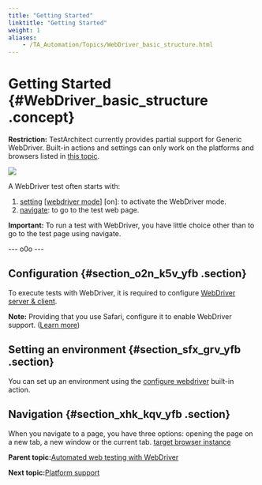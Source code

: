```yaml
--- 
title: "Getting Started"
linktitle: "Getting Started"
weight: 1
aliases: 
    - /TA_Automation/Topics/WebDriver_basic_structure.html
---
```

# Getting Started {#WebDriver_basic_structure .concept}

**Restriction:** TestArchitect currently provides partial support for Generic WebDriver. Built-in actions and settings can only work on the platforms and browsers listed in [this topic](WebDriver_supported_platforms.html).

![](../Images/WebDriver_basic_structure_of_test.png)

A WebDriver test often starts with:

1.  [setting](bia_setting.html) \[[webdriver mode](bis_webdriver_mode.html)\] \[on\]: to activate the WebDriver mode.
2.  [navigate](bia_navigate.html): to go to the test web page.

**Important:** To run a test with WebDriver, you have little choice other than to go to the test page using navigate.

--- o0o ---

## Configuration {#section_o2n_k5v_yfb .section}

To execute tests with WebDriver, it is required to configure [WebDriver server & client](WebDriver_server_client.html).

**Note:** Providing that you use Safari, configure it to enable WebDriver support. \([Learn more](https://developer.apple.com/documentation/webkit/testing_with_webdriver_in_safari)\)

## Setting an environment {#section_sfx_grv_yfb .section}

You can set up an environment using the [configure webdriver](bia_configure_webdriver.html) built-in action.

## Navigation {#section_xhk_kqv_yfb .section}

When you navigate to a page, you have three options: opening the page on a new tab, a new window or the current tab. [target browser instance](bis_target_browser_instance.html)

**Parent topic:**[Automated web testing with WebDriver](../../TA_Automation/Topics/Generic_WebDriver.html)

**Next topic:**[Platform support](../../TA_Automation/Topics/WebDriver_supported_platforms.html)

